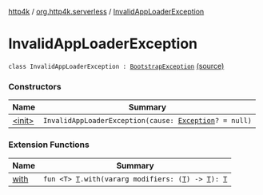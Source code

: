 [http4k](../../index.md) / [org.http4k.serverless](../index.md) / [InvalidAppLoaderException](./index.md)

# InvalidAppLoaderException

`class InvalidAppLoaderException : `[`BootstrapException`](../-bootstrap-exception/index.md) [(source)](https://github.com/http4k/http4k/blob/master/http4k-serverless-lambda/src/main/kotlin/org/http4k/serverless/BootstrapAppLoader.kt#L8)

### Constructors

| Name | Summary |
|---|---|
| [&lt;init&gt;](-init-.md) | `InvalidAppLoaderException(cause: `[`Exception`](https://kotlinlang.org/api/latest/jvm/stdlib/kotlin/-exception/index.html)`? = null)` |

### Extension Functions

| Name | Summary |
|---|---|
| [with](../../org.http4k.core/with.md) | `fun <T> `[`T`](../../org.http4k.core/with.md#T)`.with(vararg modifiers: (`[`T`](../../org.http4k.core/with.md#T)`) -> `[`T`](../../org.http4k.core/with.md#T)`): `[`T`](../../org.http4k.core/with.md#T) |
